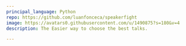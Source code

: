 ```yaml
---
principal_language: Python
repo: https://github.com/luanfonceca/speakerfight
image: https://avatars0.githubusercontent.com/u/1490875?s=180&v=4
description: The Easier way to choose the best talks.

---
```

